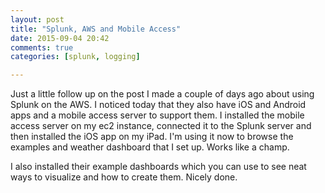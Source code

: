 ```yaml
---
layout: post
title: "Splunk, AWS and Mobile Access"
date: 2015-09-04 20:42
comments: true
categories: [splunk, logging]

---
```

Just a little follow up on the post I made a couple of days ago about using Splunk on the AWS.
I noticed today that they also have iOS and Android apps and a mobile access server to support them.
I installed the mobile access server on my ec2 instance, connected it to the Splunk server and then installed the iOS app on my iPad.
I'm using it now to browse the examples and weather dashboard that I set up.
Works like a champ.

I also installed their example dashboards which you can use to see neat ways to visualize and how to create them.
Nicely done.
